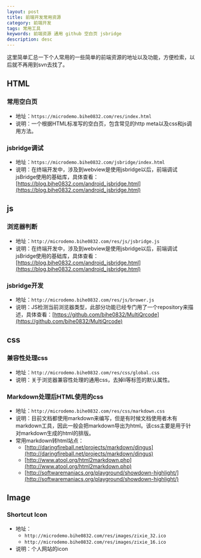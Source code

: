 ```yaml
---
layout: post
title: 前端开发常用资源
category: 前端开发
tags: 常用工具
keywords: 前端资源 通用 github 空白页 jsbridge
description: desc
---
```


这里简单汇总一下个人常用的一些简单的前端资源的地址以及功能，方便检索，以后就不再用到svn去找了。

## HTML

### 常用空白页

- 地址：`https://microdemo.bihe0832.com/res/index.html`
- 说明：一个根据HTML标准写的空白页，包含常见的http meta以及css和js调用方法。

### jsbridge调试

- 地址：`https://microdemo.bihe0832.com/jsbridge/index.html`
- 说明：在终端开发中，涉及到webview是使用jsbridge以后，前端调试jsBridge使用的基础库，具体查看：[https://blog.bihe0832.com/android_jsbridge.html](https://blog.bihe0832.com/android_jsbridge.html)


## js

### 浏览器判断

- 地址：`http://microdemo.bihe0832.com/res/js/jsbridge.js`
- 说明：在终端开发中，涉及到webview是使用jsbridge以后，前端调试jsBridge使用的基础库，具体查看：[https://blog.bihe0832.com/android_jsbridge.html](https://blog.bihe0832.com/android_jsbridge.html)

### jsbridge开发

- 地址：`http://microdemo.bihe0832.com/res/js/brower.js`
- 说明：JS检测当前浏览器类型，此部分功能已经专门用了一个repository来描述，具体查看：[https://github.com/bihe0832/MultiQrcode](https://github.com/bihe0832/MultiQrcode)


## css

### 兼容性处理css

- 地址：`http://microdemo.bihe0832.com/res/css/global.css`
- 说明：关于浏览器兼容性处理的通用css，去掉li等标签的默认属性。

### Markdown处理后HTML使用的css

- 地址：`http://microdemo.bihe0832.com/res/css/markdown.css`
- 说明：目前文档都使用markdown来编写，但是有时候文档使用者木有markdown工具，因此一般会把markdown导出为html。该css主要是用于针对markdown生成的html的排版。
- 常用markdown转html站点：
	- [http://daringfireball.net/projects/markdown/dingus](http://daringfireball.net/projects/markdown/dingus)
	- [http://www.atool.org/html2markdown.php](http://www.atool.org/html2markdown.php)
	- [http://softwaremaniacs.org/playground/showdown-highlight/](http://softwaremaniacs.org/playground/showdown-highlight/)

## Image

### Shortcut Icon

- 地址：
	- `http://microdemo.bihe0832.com/res/images/zixie_32.ico`
	- `http://microdemo.bihe0832.com/res/images/zixie_16.ico`
- 说明：个人网站的icon

